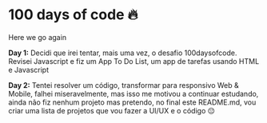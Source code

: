 # 100 days of code 🔥

Here we go again



**Day 1:** Decidi que irei tentar, mais uma vez, o desafio 100daysofcode. Revisei Javascript e fiz um App To Do List, um app de tarefas usando HTML e Javascript

**Day 2:** Tentei resolver um código, transformar para responsivo Web & Mobile, falhei miseravelmente, mas isso me motivou a continuar estudando, ainda não fiz nenhum projeto mas pretendo, no final este README.md, vou criar uma lista de projetos que vou fazer a UI/UX e o código 😔 

